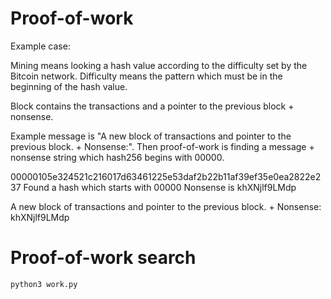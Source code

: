# Proof-of-work

Example case:

Mining means looking a hash value according to the difficulty set by the Bitcoin network.
Difficulty means the pattern which must be in the beginning of the hash value.

Block contains the transactions and a pointer to the previous block + nonsense.

Example message is "A new block of transactions  and pointer to the previous block. + Nonsense:".
Then proof-of-work is finding a message + nonsense string which hash256 begins with 00000.

00000105e324521c216017d63461225e53daf2b22b11af39ef35e0ea2822e237
Found a hash which starts with 00000
Nonsense is khXNjlf9LMdp

A new block of transactions  and pointer to the previous block. + Nonsense: khXNjlf9LMdp

# Proof-of-work search

```sh
python3 work.py
```
